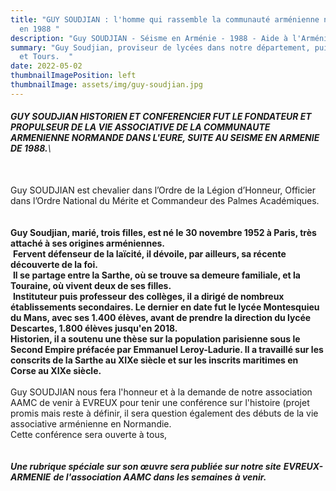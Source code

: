 ```yaml
---
title: "GUY SOUDJIAN : l'homme qui rassemble la communauté arménienne normande
  en 1988 "
description: "Guy SOUDJIAN - Séisme en Arménie - 1988 - Aide à l'Arménie "
summary: "Guy Soudjian, proviseur de lycées dans notre département, puis au Mans
  et Tours.  "
date: 2022-05-02
thumbnailImagePosition: left
thumbnailImage: assets/img/guy-soudjian.jpg
---
```

###### **GUY SOUDJIAN HISTORIEN ET CONFERENCIER FUT LE FONDATEUR ET PROPULSEUR DE LA VIE ASSOCIATIVE DE LA COMMUNAUTE ARMENIENNE NORMANDE DANS L'EURE, SUITE AU SEISME EN ARMENIE DE 1988.**\
\
Guy SOUDJIAN est chevalier dans l’Ordre de la Légion d’Honneur, Officier dans l’Ordre National du Mérite et Commandeur des Palmes Académiques.\
 \
\
**Guy Soudjian, marié, trois filles, est né le 30 novembre 1952 à Paris, très attaché à ses origines arméniennes.**\
 **Fervent défenseur de la laïcité, il dévoile, par ailleurs, sa récente découverte de la foi.**\
 **Il se partage entre la Sarthe, où se trouve sa demeure familiale, et la Touraine, où vivent deux de ses filles.**\
 **Instituteur puis professeur des collèges, il a dirigé de nombreux établissements secondaires. Le dernier en date fut le lycée Montesquieu du Mans, avec ses 1.400 élèves, avant de prendre la direction du lycée Descartes, 1.800 élèves jusqu'en 2018.**\
**Historien, il a soutenu une thèse sur la population parisienne sous le Second Empire préfacée par Emmanuel Leroy-Ladurie. Il a travaillé sur les conscrits de la Sarthe au XIXe siècle et sur les inscrits maritimes en Corse au XIXe siècle.**\
\
Guy SOUDJIAN nous fera l'honneur et à la demande de notre association AAMC de venir à EVREUX pour tenir une conférence sur l'histoire (projet promis mais reste à définir, il sera question également des débuts de la vie associative arménienne en Normandie.\
Cette conférence sera ouverte à tous,\
\
\
***Une rubrique spéciale sur son œuvre sera publiée sur notre site** **EVREUX-ARMENIE** **de l'association AAMC dans les semaines à venir.***